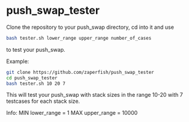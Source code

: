 # push_swap_tester

Clone the repository to your push_swap directory, cd into it and use

```bash
bash tester.sh lower_range upper_range number_of_cases
```

to test your push_swap.

Example:

```bash
git clone https://github.com/zaperfish/push_swap_tester
cd push_swap_tester
bash tester.sh 10 20 7
```
This will test your push_swap with stack sizes in the range 10-20 with 7 testcases for each stack size.

Info: 
MIN lower_range = 1
MAX upper_range = 10000
